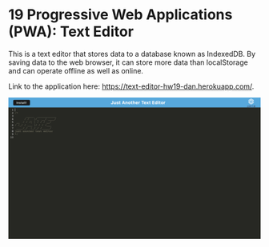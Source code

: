 # 19 Progressive Web Applications (PWA): Text Editor

This is a text editor that stores data to a database known as IndexedDB. By saving data to the web browser, it can store more data than localStorage and can operate offline as well as online.

Link to the application here: https://text-editor-hw19-dan.herokuapp.com/.

![Preview Screenshot](./Assets/Preview.png)
